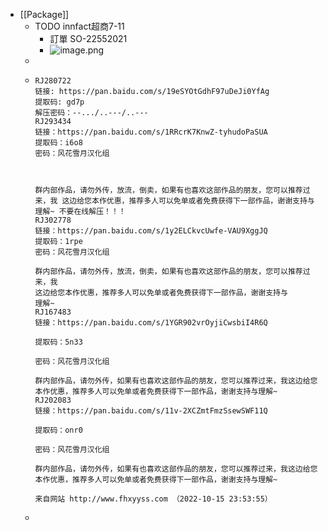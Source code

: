 - [[Package]]
	- TODO innfact超商7-11
		- 訂單 SO-22552021
		- ![image.png](../assets/image_1669544302242_0.png)
	-
	- ```
	  RJ280722
	  链接: https://pan.baidu.com/s/19eSYOtGdhF97uDeJi0YfAg
	  提取码: gd7p
	  解压密码：--.../..---/..---
	  RJ293434
	  链接：https://pan.baidu.com/s/1RRcrK7KnwZ-tyhudoPaSUA
	  提取码：i6o8
	  密码：风花雪月汉化组
	  
	  
	  
	  群内部作品，请勿外传，放流，倒卖，如果有也喜欢这部作品的朋友，您可以推荐过来，我 这边给您本作优惠，推荐多人可以免单或者免费获得下一部作品，谢谢支持与理解~ 不要在线解压！！！
	  RJ302778
	  链接：https://pan.baidu.com/s/1y2ELCkvcUwfe-VAU9XggJQ
	  提取码：1rpe
	  密码：风花雪月汉化组
	  
	  群内部作品，请勿外传，放流，倒卖，如果有也喜欢这部作品的朋友，您可以推荐过来，我
	  这边给您本作优惠，推荐多人可以免单或者免费获得下一部作品，谢谢支持与
	  理解~
	  RJ167483
	  链接：https://pan.baidu.com/s/1YGR902vrOyjiCwsbiI4R6Q
	  
	  提取码：5n33
	  
	  密码：风花雪月汉化组
	  
	  群内部作品，请勿外传，如果有也喜欢这部作品的朋友，您可以推荐过来，我这边给您本作优惠，推荐多人可以免单或者免费获得下一部作品，谢谢支持与理解~
	  RJ202083
	  链接：https://pan.baidu.com/s/11v-2XCZmtFmzSsewSWF11Q
	  
	  提取码：onr0
	  
	  密码：风花雪月汉化组
	  
	  群内部作品，请勿外传，如果有也喜欢这部作品的朋友，您可以推荐过来，我这边给您本作优惠，推荐多人可以免单或者免费获得下一部作品，谢谢支持与理解~
	  
	  来自网站 http://www.fhxyyss.com （2022-10-15 23:53:55）
	  ```
	-